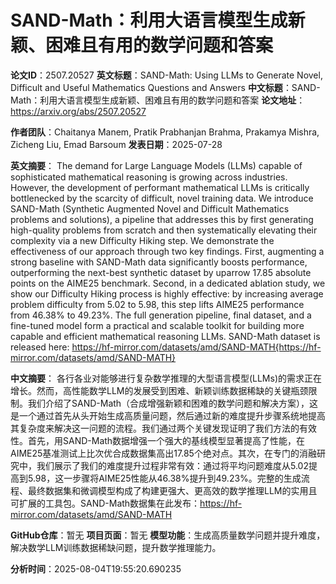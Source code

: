 # SAND-Math：利用大语言模型生成新颖、困难且有用的数学问题和答案

**论文ID**：2507.20527
**英文标题**：SAND-Math: Using LLMs to Generate Novel, Difficult and Useful   Mathematics Questions and Answers
**中文标题**：SAND-Math：利用大语言模型生成新颖、困难且有用的数学问题和答案
**论文地址**：https://arxiv.org/abs/2507.20527

**作者团队**：Chaitanya Manem, Pratik Prabhanjan Brahma, Prakamya Mishra, Zicheng Liu, Emad Barsoum
**发表日期**：2025-07-28

**英文摘要**：
The demand for Large Language Models (LLMs) capable of sophisticated
mathematical reasoning is growing across industries. However, the development
of performant mathematical LLMs is critically bottlenecked by the scarcity of
difficult, novel training data. We introduce SAND-Math (Synthetic
Augmented Novel and Difficult Mathematics problems and solutions), a pipeline
that addresses this by first generating high-quality problems from scratch and
then systematically elevating their complexity via a new Difficulty
Hiking step. We demonstrate the effectiveness of our approach through two key
findings. First, augmenting a strong baseline with SAND-Math data significantly
boosts performance, outperforming the next-best synthetic dataset by
uparrow 17.85 absolute points on the AIME25 benchmark. Second, in a
dedicated ablation study, we show our Difficulty Hiking process is highly
effective: by increasing average problem difficulty from 5.02 to 5.98, this
step lifts AIME25 performance from 46.38\% to 49.23\%. The full generation
pipeline, final dataset, and a fine-tuned model form a practical and scalable
toolkit for building more capable and efficient mathematical reasoning LLMs.
SAND-Math dataset is released here:
https://hf-mirror.com/datasets/amd/SAND-MATH{https://hf-mirror.com/datasets/amd/SAND-MATH}

**中文摘要**：
各行各业对能够进行复杂数学推理的大型语言模型(LLMs)的需求正在增长。然而，高性能数学LLM的发展受到困难、新颖训练数据稀缺的关键瓶颈限制。我们介绍了SAND-Math（合成增强新颖和困难的数学问题和解决方案），这是一个通过首先从头开始生成高质量问题，然后通过新的难度提升步骤系统地提高其复杂度来解决这一问题的流程。我们通过两个关键发现证明了我们方法的有效性。首先，用SAND-Math数据增强一个强大的基线模型显著提高了性能，在AIME25基准测试上比次优合成数据集高出17.85个绝对点。其次，在专门的消融研究中，我们展示了我们的难度提升过程非常有效：通过将平均问题难度从5.02提高到5.98，这一步骤将AIME25性能从46.38%提升到49.23%。完整的生成流程、最终数据集和微调模型构成了构建更强大、更高效的数学推理LLM的实用且可扩展的工具包。SAND-Math数据集在此发布：https://hf-mirror.com/datasets/amd/SAND-MATH

**GitHub仓库**：暂无
**项目页面**：暂无
**模型功能**：生成高质量数学问题并提升难度，解决数学LLM训练数据稀缺问题，提升数学推理能力。

**分析时间**：2025-08-04T19:55:20.690235
